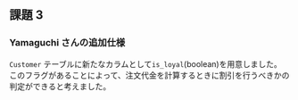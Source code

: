 ## 課題 3

### Yamaguchi さんの追加仕様

`Customer` テーブルに新たなカラムとして`is_loyal`(boolean)を用意しました。
このフラグがあることによって、注文代金を計算するときに割引を行うべきかの判定ができると考えました。
